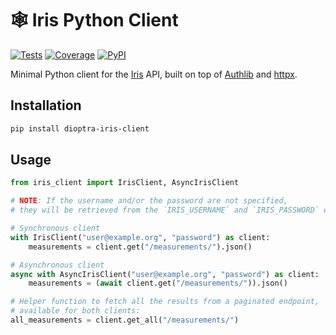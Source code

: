 # 🕸️ Iris Python Client

[![Tests](https://img.shields.io/github/workflow/status/dioptra-io/iris-client/Tests?logo=github)](https://github.com/dioptra-io/iris-client/actions/workflows/tests.yml)
[![Coverage](https://img.shields.io/codecov/c/github/dioptra-io/iris-client?logo=codecov&logoColor=white)](https://app.codecov.io/gh/dioptra-io/iris-client)
[![PyPI](https://img.shields.io/pypi/v/dioptra-iris-client?logo=pypi&logoColor=white)](https://pypi.org/project/dioptra-iris-client/)

Minimal Python client for the [Iris](https://github.com/dioptra-io/iris) API,
built on top of [Authlib](https://github.com/lepture/authlib) and [httpx](https://github.com/encode/httpx).

## Installation

```bash
pip install dioptra-iris-client
```

## Usage

```python
from iris_client import IrisClient, AsyncIrisClient

# NOTE: If the username and/or the password are not specified,
# they will be retrieved from the `IRIS_USERNAME` and `IRIS_PASSWORD` environment variables.

# Synchronous client
with IrisClient("user@example.org", "password") as client:
    measurements = client.get("/measurements/").json()

# Asynchronous client
async with AsyncIrisClient("user@example.org", "password") as client:
    measurements = (await client.get("/measurements/")).json()

# Helper function to fetch all the results from a paginated endpoint,
# available for both clients:
all_measurements = client.get_all("/measurements/")
```
